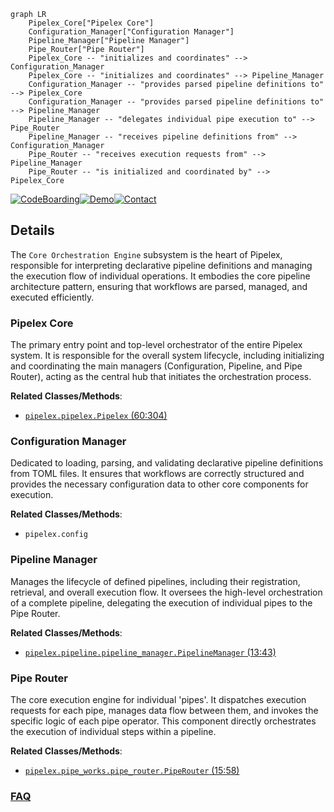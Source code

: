 ```mermaid
graph LR
    Pipelex_Core["Pipelex Core"]
    Configuration_Manager["Configuration Manager"]
    Pipeline_Manager["Pipeline Manager"]
    Pipe_Router["Pipe Router"]
    Pipelex_Core -- "initializes and coordinates" --> Configuration_Manager
    Pipelex_Core -- "initializes and coordinates" --> Pipeline_Manager
    Configuration_Manager -- "provides parsed pipeline definitions to" --> Pipelex_Core
    Configuration_Manager -- "provides parsed pipeline definitions to" --> Pipeline_Manager
    Pipeline_Manager -- "delegates individual pipe execution to" --> Pipe_Router
    Pipeline_Manager -- "receives pipeline definitions from" --> Configuration_Manager
    Pipe_Router -- "receives execution requests from" --> Pipeline_Manager
    Pipe_Router -- "is initialized and coordinated by" --> Pipelex_Core
```

[![CodeBoarding](https://img.shields.io/badge/Generated%20by-CodeBoarding-9cf?style=flat-square)](https://github.com/CodeBoarding/GeneratedOnBoardings)[![Demo](https://img.shields.io/badge/Try%20our-Demo-blue?style=flat-square)](https://www.codeboarding.org/demo)[![Contact](https://img.shields.io/badge/Contact%20us%20-%20contact@codeboarding.org-lightgrey?style=flat-square)](mailto:contact@codeboarding.org)

## Details

The `Core Orchestration Engine` subsystem is the heart of Pipelex, responsible for interpreting declarative pipeline definitions and managing the execution flow of individual operations. It embodies the core pipeline architecture pattern, ensuring that workflows are parsed, managed, and executed efficiently.

### Pipelex Core
The primary entry point and top-level orchestrator of the entire Pipelex system. It is responsible for the overall system lifecycle, including initializing and coordinating the main managers (Configuration, Pipeline, and Pipe Router), acting as the central hub that initiates the orchestration process.


**Related Classes/Methods**:

- <a href="https://github.com/Pipelex/pipelex/blob/main/pipelex/pipelex.py#L60-L304" target="_blank" rel="noopener noreferrer">`pipelex.pipelex.Pipelex` (60:304)</a>


### Configuration Manager
Dedicated to loading, parsing, and validating declarative pipeline definitions from TOML files. It ensures that workflows are correctly structured and provides the necessary configuration data to other core components for execution.


**Related Classes/Methods**:

- `pipelex.config`


### Pipeline Manager
Manages the lifecycle of defined pipelines, including their registration, retrieval, and overall execution flow. It oversees the high-level orchestration of a complete pipeline, delegating the execution of individual pipes to the Pipe Router.


**Related Classes/Methods**:

- <a href="https://github.com/Pipelex/pipelex/blob/main/pipelex/pipeline/pipeline_manager.py#L13-L43" target="_blank" rel="noopener noreferrer">`pipelex.pipeline.pipeline_manager.PipelineManager` (13:43)</a>


### Pipe Router
The core execution engine for individual 'pipes'. It dispatches execution requests for each pipe, manages data flow between them, and invokes the specific logic of each pipe operator. This component directly orchestrates the execution of individual steps within a pipeline.


**Related Classes/Methods**:

- <a href="https://github.com/Pipelex/pipelex/blob/main/pipelex/pipe_works/pipe_router.py#L15-L58" target="_blank" rel="noopener noreferrer">`pipelex.pipe_works.pipe_router.PipeRouter` (15:58)</a>




### [FAQ](https://github.com/CodeBoarding/GeneratedOnBoardings/tree/main?tab=readme-ov-file#faq)
